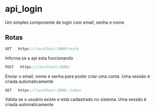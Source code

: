 # api_login
Um simples componente de login com email, senha e nome

## Rotas
~~~js
GET   https://localhost:3000/teste
~~~

Informa se a api esta funcionando

~~~js
POST   https://localhost:3000/
~~~

Enviar o email, nome e senha para poder criar uma conta. Uma sessão é criada automaticamente  

~~~js
GET   https://localhost:3000/:token
~~~

Valida se o usuário existe e está cadastrado no sistema. Uma sessão é criada automaticamente
